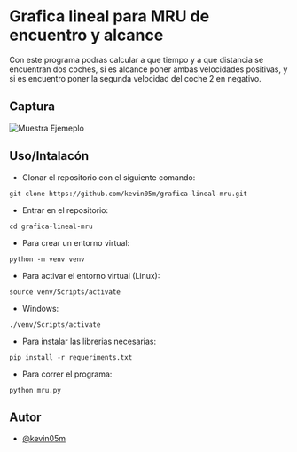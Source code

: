 # Grafica lineal para MRU de encuentro y alcance
Con este programa podras calcular a que tiempo y a que distancia se encuentran dos coches, si es alcance poner ambas velocidades positivas, y si es encuentro poner la segunda velocidad del coche 2 en negativo.

## Captura
![Muestra Ejemeplo](https://i.ibb.co/CPLRb7m/Captura-de-Pantalla-2023-06-27-a-la-s-09-45-06.png)

## Uso/Intalacón
- Clonar el repositorio con el siguiente comando:
```
git clone https://github.com/kevin05m/grafica-lineal-mru.git
```
- Entrar en el repositorio:
```
cd grafica-lineal-mru
```
- Para crear un entorno virtual:
```
python -m venv venv
```
- Para activar el entorno virtual (Linux):
```
source venv/Scripts/activate
```
- Windows:
```
./venv/Scripts/activate
```
- Para instalar las librerias necesarias:
```
pip install -r requeriments.txt
```
- Para correr el programa:
```
python mru.py
```

## Autor
- [@kevin05m](https://www.github.com/kevin05m)
